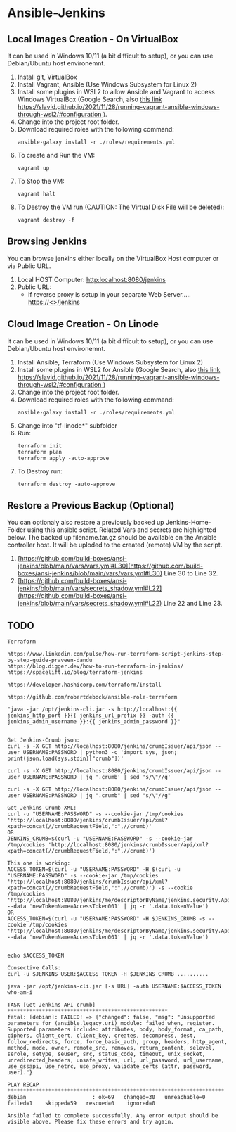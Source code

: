 # Ansible-Jenkins


## Local Images Creation - On VirtualBox
It can be used in Windows 10/11 (a bit difficult to setup), or you can use Debian/Ubuntu host environemnt.
1. Install git, VirtualBox
2. Install Vagrant, Ansible (Use Windows Subsystem for Linux 2)
3. Install some plugins in WSL2 to allow Ansible and Vagrant to access Windows VirtualBox (Google Search, also [this link https://slavid.github.io/2021/11/28/running-vagrant-ansible-windows-through-wsl2/#configuration ](https://slavid.github.io/2021/11/28/running-vagrant-ansible-windows-through-wsl2/#configuration) ).
4. Change into the project root folder.
5. Download required roles with the following command:
    ```
    ansible-galaxy install -r ./roles/requirements.yml
    ```
6. To create and Run the VM:
    ```
    vagrant up
    ```
7. To Stop the VM:
    ```
    vagrant halt
    ```
8. To Destroy the VM run (CAUTION: The Virtual Disk File will be deleted):
    ```
    vagrant destroy -f
    ```

## Browsing Jenkins
You can browse jenkins either locally on the VirtualBox Host computer or via Public URL.
1. Local HOST Computer:
    [http:localhost:8080/jenkins](http:localhost:8080/jenkins)
2. Public URL:  
    - if reverse proxy is setup in your separate Web Server.....  
    [https://<<YOUR-DOMAIN-NAME>>/jenkins](https://<<YOUR-DOMAIN-NAME>>/jenkins)

## Cloud Image Creation - On Linode
It can be used in Windows 10/11 (a bit difficult to setup), or you can use Debian/Ubuntu host environemnt.
1. Install Ansible, Terraform (Use Windows Subsystem for Linux 2)
2. Install some plugins in WSL2 for Ansible (Google Search, also [this link https://slavid.github.io/2021/11/28/running-vagrant-ansible-windows-through-wsl2/#configuration ](https://slavid.github.io/2021/11/28/running-vagrant-ansible-windows-through-wsl2/#configuration) )
3. Change into the project root folder.
4. Download required roles with the following command:
    ```
    ansible-galaxy install -r ./roles/requirements.yml
    ```   
5. Change into "tf-linode*" subfolder
6. Run:
    ```
    terraform init
    terraform plan
    terraform apply -auto-approve
    ```
7. To Destroy run:
    ```
    terraform destroy -auto-approve
    ```
## Restore a Previous Backup (Optional)
You can optionaly also restore a previously backed up Jenkins-Home-Folder using this ansible script. Related Vars and secrets are highlighted below. The backed up filename.tar.gz should be available on the Ansible controller host. It will be uploded to the created (remote) VM by the script.
1. [https://github.com/build-boxes/ansi-jenkins/blob/main/vars/vars.yml#L30](https://github.com/build-boxes/ansi-jenkins/blob/main/vars/vars.yml#L30) Line 30 to Line 32.
2. [https://github.com/build-boxes/ansi-jenkins/blob/main/vars/secrets_shadow.yml#L22](https://github.com/build-boxes/ansi-jenkins/blob/main/vars/secrets_shadow.yml#L22) Line 22 and Line 23.


## TODO  
  
```
Terraform

https://www.linkedin.com/pulse/how-run-terraform-script-jenkins-step-by-step-guide-praveen-dandu
https://blog.digger.dev/how-to-run-terraform-in-jenkins/
https://spacelift.io/blog/terraform-jenkins

https://developer.hashicorp.com/terraform/install

https://github.com/robertdebock/ansible-role-terraform
```

```
"java -jar /opt/jenkins-cli.jar -s http://localhost:{{ jenkins_http_port }}{{ jenkins_url_prefix }} -auth {{ jenkins_admin_username }}:{{ jenkins_admin_password }}"


Get Jenkins-Crumb json:
curl -s -X GET http://localhost:8080/jenkins/crumbIssuer/api/json --user USERNAME:PASSWORD | python3 -c 'import sys, json; print(json.load(sys.stdin)["crumb"])'

curl -s -X GET http://localhost:8080/jenkins/crumbIssuer/api/json --user USERNAME:PASSWORD | jq '.crumb' | sed 's/\"//g'

curl -s -X GET http://localhost:8080/jenkins/crumbIssuer/api/json --user USERNAME:PASSWORD | jq ".crumb" | sed "s/\"//g"

Get Jenkins-Crumb XML:
curl -u "USERNAME:PASSWORD" -s --cookie-jar /tmp/cookies 'http://localhost:8080/jenkins/crumbIssuer/api/xml?xpath=concat(//crumbRequestField,":",//crumb)'
OR
JENKINS_CRUMB=$(curl -u "USERNAME:PASSWORD" -s --cookie-jar /tmp/cookies 'http://localhost:8080/jenkins/crumbIssuer/api/xml?xpath=concat(//crumbRequestField,":",//crumb)')

This one is working:
ACCESS_TOKEN=$(curl -u "USERNAME:PASSWORD" -H $(curl -u "USERNAME:PASSWORD" -s --cookie-jar /tmp/cookies 'http://localhost:8080/jenkins/crumbIssuer/api/xml?xpath=concat(//crumbRequestField,":",//crumb)') -s --cookie /tmp/cookies 'http://localhost:8080/jenkins/me/descriptorByName/jenkins.security.ApiTokenProperty/generateNewToken' --data 'newTokenName=AccessToken001' | jq -r '.data.tokenValue')
OR
ACCESS_TOKEN=$(curl -u "USERNAME:PASSWORD" -H $JENKINS_CRUMB -s --cookie /tmp/cookies 'http://localhost:8080/jenkins/me/descriptorByName/jenkins.security.ApiTokenProperty/generateNewToken' --data 'newTokenName=AccessToken001' | jq -r '.data.tokenValue')


echo $ACCESS_TOKEN

Consective Calls:
curl -u $JENKINS_USER:$ACCESS_TOKEN -H $JENKINS_CRUMB ..........

java -jar /opt/jenkins-cli.jar [-s URL] -auth USERNAME:$ACCESS_TOKEN who-am-i

```

```
TASK [Get Jenkins API crumb] ***************************************************
fatal: [debian]: FAILED! => {"changed": false, "msg": "Unsupported parameters for (ansible.legacy.uri) module: failed_when, register. Supported parameters include: attributes, body, body_format, ca_path, ciphers, client_cert, client_key, creates, decompress, dest, follow_redirects, force, force_basic_auth, group, headers, http_agent, method, mode, owner, remote_src, removes, return_content, selevel, serole, setype, seuser, src, status_code, timeout, unix_socket, unredirected_headers, unsafe_writes, url, url_password, url_username, use_gssapi, use_netrc, use_proxy, validate_certs (attr, password, user)."}

PLAY RECAP *********************************************************************
debian                     : ok=69   changed=30   unreachable=0    failed=1    skipped=59   rescued=0    ignored=0   

Ansible failed to complete successfully. Any error output should be
visible above. Please fix these errors and try again.

```